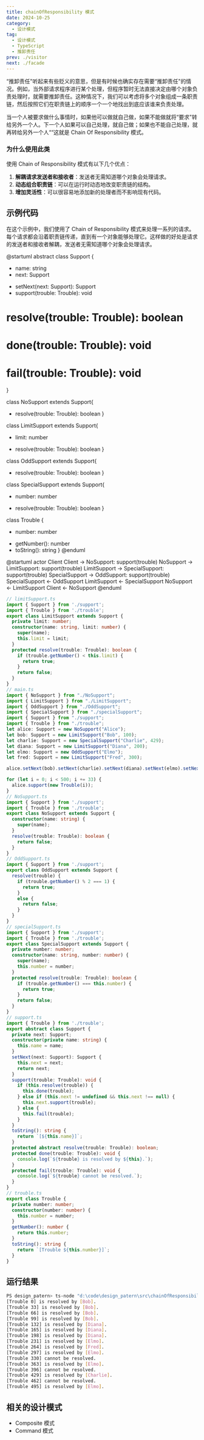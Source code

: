 ```yaml
---
title: chainOfResponsibility 模式
date: 2024-10-25
category:
  - 设计模式
tag:
  - 设计模式
  - TypeScript
  - 推卸责任
prev: ./visitor
next: ./facade
---
```


“推卸责任"听起来有些贬义的意思，但是有时候也确实存在需要“推卸责任"的情况。例如，当外部请求程序进行某个处理，但程序暂时无法直接决定由哪个对象负责处理时，就需要推卸责任。这种情况下，我们可以考虑将多个对象组成一条职责链，然后按照它们在职责链上的顺序一个一个地找出到底应该谁来负责处理。
<!-- more -->
当一个人被要求做什么事情时，如果他可以做就自己做，如果不能做就将“要求"转给另外一个人。下一个人如果可以自己处理，就自己做；如果也不能自己处理，就再转给另外一个人““这就是 Chain Of Responsibility 模式。

### 为什么使用此类

使用 Chain of Responsibility 模式有以下几个优点：

1. **解耦请求发送者和接收者**：发送者无需知道哪个对象会处理请求。
2. **动态组合职责链**：可以在运行时动态地改变职责链的结构。
3. **增加灵活性**：可以很容易地添加新的处理者而不影响现有代码。

## 示例代码

在这个示例中，我们使用了 Chain of Responsibility 模式来处理一系列的请求。每个请求都会沿着职责链传递，直到有一个对象能够处理它。这样做的好处是请求的发送者和接收者解耦，发送者无需知道哪个对象会处理请求。

@startuml
abstract class Support {
  - name: string
  - next: Support
  + setNext(next: Support): Support
  + support(trouble: Trouble): void
  # resolve(trouble: Trouble): boolean
  # done(trouble: Trouble): void
  # fail(trouble: Trouble): void
}

class NoSupport extends Support{
  + resolve(trouble: Trouble): boolean
}

class LimitSupport extends Support{
  - limit: number
  + resolve(trouble: Trouble): boolean
}

class OddSupport extends Support{
  + resolve(trouble: Trouble): boolean
}

class SpecialSupport extends Support{
  - number: number
  + resolve(trouble: Trouble): boolean
}

class Trouble {
  - number: number
  + getNumber(): number
  + toString(): string
}
@enduml

@startuml
actor Client
Client -> NoSupport: support(trouble)
NoSupport -> LimitSupport: support(trouble)
LimitSupport -> SpecialSupport: support(trouble)
SpecialSupport -> OddSupport: support(trouble)
SpecialSupport <- OddSupport
LimitSupport <- SpecialSupport
NoSupport <- LimitSupport
Client <- NoSupport
@enduml

```ts
// limitSupport.ts
import { Support } from './support';
import { Trouble } from './trouble';
export class LimitSupport extends Support {
  private limit: number;
  constructor(name: string, limit: number) {
    super(name);
    this.limit = limit;
  }
  protected resolve(trouble: Trouble): boolean {
    if (trouble.getNumber() < this.limit) {
      return true;
    }
    return false;
  }
}
// main.ts
import { NoSupport } from "./NoSupport";
import { LimitSupport } from "./LimitSupport";
import { OddSupport } from "./OddSupport";
import { SpecialSupport } from "./specialSupport";
import { Support } from "./support";
import { Trouble } from "./trouble";
let alice: Support = new NoSupport("Alice");
let bob: Support = new LimitSupport("Bob", 100);
let charlie: Support = new SpecialSupport("Charlie", 429);
let diana: Support = new LimitSupport("Diana", 200);
let elmo: Support = new OddSupport("Elmo");
let fred: Support = new LimitSupport("Fred", 300);

alice.setNext(bob).setNext(charlie).setNext(diana).setNext(elmo).setNext(fred);

for (let i = 0; i < 500; i += 33) {
  alice.support(new Trouble(i));
}
// NoSupport.ts
import { Support } from './support';
import { Trouble } from './trouble';
export class NoSupport extends Support {
  constructor(name: string) {
    super(name);
  }
  resolve(trouble: Trouble): boolean {
    return false;
  }
}
// OddSupport.ts
import { Support } from './support';
export class OddSupport extends Support {
  resolve(trouble) {
    if (trouble.getNumber() % 2 === 1) {
      return true;
    }
    else {
      return false;
    }
  }
}
// specialSupport.ts
import { Support } from './support';
import { Trouble } from './trouble';
export class SpecialSupport extends Support {
  private number: number;
  constructor(name: string, number: number) {
    super(name);
    this.number = number;
  }
  protected resolve(trouble: Trouble): boolean {
    if (trouble.getNumber() === this.number) {
      return true;
    }
    return false;
  }
}
// support.ts
import { Trouble } from './trouble';
export abstract class Support {
  private next: Support;
  constructor(private name: string) {
    this.name = name;
  }
  setNext(next: Support): Support {
    this.next = next;
    return next;
  }
  support(trouble: Trouble): void {
    if (this.resolve(trouble)) {
      this.done(trouble);
    } else if (this.next != undefined && this.next !== null) {
      this.next.support(trouble);
    } else {
      this.fail(trouble);
    }
  }
  toString(): string {
    return `[${this.name}]`;
  }
  protected abstract resolve(trouble: Trouble): boolean;
  protected done(trouble: Trouble): void {
    console.log(`${trouble} is resolved by ${this}.`);
  }
  protected fail(trouble: Trouble): void {
    console.log(`${trouble} cannot be resolved.`);
  }
}
// trouble.ts
export class Trouble {
  private number: number;
  constructor(number: number) {
    this.number = number;
  }
  getNumber(): number {
    return this.number;
  }
  toString(): string {
    return `[Trouble ${this.number}]`;
  }
}

```

## 运行结果
```sh
PS design_patern> ts-node "d:\code\design_patern\src\chainOfResponsibility\main.ts"
[Trouble 0] is resolved by [Bob].
[Trouble 33] is resolved by [Bob].
[Trouble 66] is resolved by [Bob].
[Trouble 99] is resolved by [Bob].
[Trouble 132] is resolved by [Diana].
[Trouble 165] is resolved by [Diana].
[Trouble 198] is resolved by [Diana].
[Trouble 231] is resolved by [Elmo].
[Trouble 264] is resolved by [Fred].
[Trouble 297] is resolved by [Elmo].
[Trouble 330] cannot be resolved.
[Trouble 363] is resolved by [Elmo].
[Trouble 396] cannot be resolved.
[Trouble 429] is resolved by [Charlie].
[Trouble 462] cannot be resolved.
[Trouble 495] is resolved by [Elmo].
```

## 相关的设计模式
+ Composite 模式
+ Command 模式
